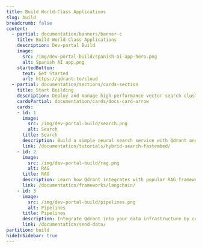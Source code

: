 ```yaml
---
title: Build World-Class Applications
slug: build
breadcrumb: false
content:
  - partial: documentation/banners/banner-c
    title: Build World-Class Applications
    description: Dev-portal Build
    image:
      src: /img/dev-portal-build/spanish-ai-app-hero.png
      alt: Spanish AI app.png
    startedButton:
      text: Get Started
      url: https://qdrant.to/cloud
  - partial: documentation/sections/cards-section
    title: Start Building
    description: Deploy and manage high-performance vector search clusters across cloud environments. Easily scale with fully managed cloud solutions, integrate seamlessly across hybrid setups, or maintain complete control with private cloud deployments in Kubernetes.
    cardsPartial: documentation/cards/docs-card-arrow
    cards:
    - id: 1
      image:
        src: /img/dev-portal-build/search.png
        alt: Search
      title: Search
      description: Build a simple neural search service with Qdrant and Fastembed. Learn how to upload data, create index and make search queries.
      link: /documentation/tutorials/hybrid-search-fastembed/
    - id: 2
      image:
        src: /img/dev-portal-build/rag.png
        alt: RAG
      title: RAG
      description: Learn how Qdrant integrates with popular RAG frameworks like LangChain and Llamaindex.
      link: /documentation/frameworks/langchain/
    - id: 3
      image:
        src: /img/dev-portal-build/pipelines.png
        alt: Pipelines
      title: Pipelines
      description: Integrate Qdrant into your data infrastructure by connecting with Kafka, Databricks, Airflow, and more.
      link: /documentation/send-data/
partition: build
hideInSidebar: true
---
```

